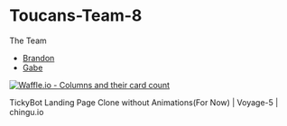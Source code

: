 # Toucans-Team-8

The Team

* [Brandon](https://github.com/mbrandon32)
* [Gabe](https://github.com/TheSharpReport)

[![Waffle.io - Columns and their card count](https://badge.waffle.io/chingu-voyage5/Toucans-Team-8.png?columns=all)](https://waffle.io/chingu-voyage5/Toucans-Team-8?utm_source=badge)

TickyBot Landing Page Clone without Animations(For Now) | Voyage-5 | chingu.io

